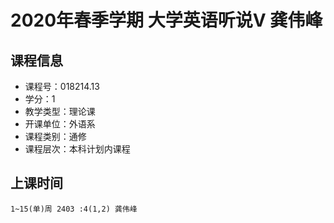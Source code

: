 # 2020年春季学期 大学英语听说V 龚伟峰






## 课程信息

- 课程号：018214.13
- 学分：1
- 教学类型：理论课
- 开课单位：外语系
- 课程类别：通修
- 课程层次：本科计划内课程

## 上课时间

```
1~15(单)周 2403 :4(1,2) 龚伟峰
```

